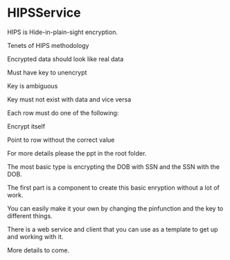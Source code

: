 HIPSService
===========
HIPS is Hide-in-plain-sight encryption. 

Tenets of HIPS methodology

Encrypted data should look like real data

Must have key to unencrypt

Key is ambiguous

Key must not exist with data and vice versa

Each row must do one of the following:

Encrypt itself

Point to row without the correct value


For more details please the ppt in the root folder.


The most basic type is encrypting the DOB with SSN and the SSN with the DOB.


The first part is a component to create this basic enryption without a lot of work.

You can easily make it your own by changing the pinfunction and the key to different things.

There is a web service and client that you can use as a template to get up and working with it.

More details to come.
